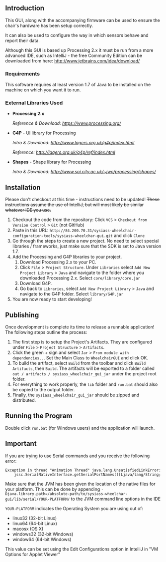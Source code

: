 ## Introduction ##
This GUI, along with the accompanying firmware can be used to ensure the chair's hardware has been setup correctly.

It can also be used to configure the way in which sensors behave and report their data.

Although this GUI is based up Processing 2.x it must be run from a more advanced IDE, such as IntelliJ - the free Community Edition can be downloaded from here: http://www.jetbrains.com/idea/download/

### Requirements ###
This software requires at least version 1.7 of Java to be installed on the machine on which you want it to run.


### External Libraries Used ###
+ **Processing 2.x**

    *Reference & Download: https://www.processing.org/*
    
    
+ **G4P** - UI library for Processing

    *Intro & Download: http://www.lagers.org.uk/g4p/index.html*
    
    *Reference: http://lagers.org.uk/g4p/ref/index.html*
   
    
+ **Shapes** - Shape library for Processing

    *Intro & Download: http://www.soi.city.ac.uk/~jwo/processing/shapes/*

## Installation ##
Please don't checkout at this time - instructions need to be updated!
<del>These instructions assume the use of IntelliJ, but will most likely be similar whatever IDE you use.

1. Checkout the code from the repository: Click `VCS` > `Checkout from Version Control` > `Git` (not GitHub)
2. Paste in this URL: `http://84.200.70.31/sysiass-wheelchair-configuration-tools/sysiass-wheelchar-gui.git` and click `Clone`
3. Go through the steps to create a new project. No need to select special libraries / frameworks, just make sure that the SDK is set to Java version 1.7.
4. Add the Processing and G4P libraries to your project.
    1. Download Processing 2.x to your PC.
    2. Click `File` > `Project Structure`. Under `Libraries` select `Add New Project Library` > `Java` and navigate to the folder where you downloaded Processing 2.x. Select `core/library/core.jar`
    3. Download G4P.
    4. Go back to `Libraries`, select `Add New Project Library` > `Java` and navigate to the G4P folder. Select `library/G4P.jar`
5. You are now ready to start developing!</del>

## Publishing ##
Once development is complete its time to release a runnable application! The following steps outline the process:

1. The first step is to setup the Project's Artifacts. They are configured under `File` > `Project Structure` > `Artifacts`.
2. Click the green + sign and select `Jar` > `From module with dependencies..`. Set the Main Class to `WheelchairGUI` and click OK.
3. To build the artifact, select `Build` from the toolbar and click `Build Artifacts`, then `Build`. The artifacts will be exported to a folder called `out / artifacts / sysiass_wheelchair_gui_jar` under the project root folder.
4. For everything to work properly, the `lib` folder and `run.bat` should also be copied to the output folder.
5. Finally, the `sysiass_wheelchair_gui_jar` should be zipped and distributed.

## Running the Program ##
 
Double click `run.bat` (for Windows users) and the application will launch.

## Important ##
If you are trying to use Serial commands and you receive the following error:

```
Exception in thread "Animation Thread" java.lang.UnsatisfiedLinkError:
    jssc.SerialNativeInterface.getSerialPortNames()[Ljava/lang/String;
```

Make sure that the JVM has been given the location of the native files for your platform. This can be done by
appending `-Djava.library.path=/absolute-path/to/sysiass-wheelchar-gui/lib/serial/YOUR-PLATFORM/` to the JVM command line options in the IDE

`YOUR-PLATFORM` indicates the Operating System you are using out of:
 + linux32 (32-bit Linux)
 + linux64 (64-bit Linux)
 + macosx (OS X)
 + windows32 (32-bit Windows)
 + window64 (64-bit Windows)

This value can be set using the Edit Configurations option in IntelliJ in "VM Options for Applet Viewer"
